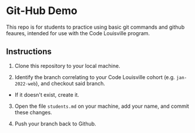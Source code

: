 # Git-Hub Demo
This repo is for students to practice using basic git commands and github feaures, intended for use with the Code Louisville program.

## Instructions
1. Clone this repository to your local machine.

2. Identify the branch correlating to your Code Louisville cohort (e.g. `jan-2022-web`), and checkout said branch.
  - If it doesn't exist, create it.

3. Open the file `students.md` on your machine, add your name, and commit these changes.

4. Push your branch back to Github.